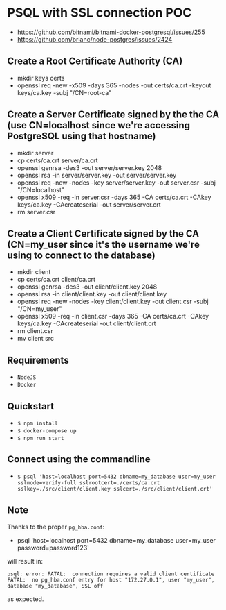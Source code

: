 # PSQL with SSL connection POC

- https://github.com/bitnami/bitnami-docker-postgresql/issues/255
- https://github.com/brianc/node-postgres/issues/2424

## Create a Root Certificate Authority (CA)

- mkdir keys certs
- openssl req -new -x509 -days 365 -nodes -out certs/ca.crt -keyout keys/ca.key -subj "/CN=root-ca"

## Create a Server Certificate signed by the the CA (use CN=localhost since we're accessing PostgreSQL using that hostname)

- mkdir server
- cp certs/ca.crt server/ca.crt
- openssl genrsa -des3 -out server/server.key 2048
- openssl rsa -in server/server.key -out server/server.key
- openssl req -new -nodes -key server/server.key -out server.csr -subj "/CN=localhost"
- openssl x509 -req -in server.csr -days 365 -CA certs/ca.crt -CAkey keys/ca.key -CAcreateserial -out server/server.crt
- rm server.csr

## Create a Client Certificate signed by the CA (CN=my_user since it's the username we're using to connect to the database)

- mkdir client
- cp certs/ca.crt client/ca.crt
- openssl genrsa -des3 -out client/client.key 2048
- openssl rsa -in client/client.key -out client/client.key
- openssl req -new -nodes -key client/client.key -out client.csr -subj "/CN=my_user"
- openssl x509 -req -in client.csr -days 365 -CA certs/ca.crt -CAkey keys/ca.key -CAcreateserial -out client/client.crt
- rm client.csr
- mv client src

## Requirements

- `NodeJS`
- `Docker`

## Quickstart

- `$ npm install`
- `$ docker-compose up`
- `$ npm run start`

## Connect using the commandline

- `$ psql 'host=localhost port=5432 dbname=my_database user=my_user sslmode=verify-full sslrootcert=./certs/ca.crt sslkey=./src/client/client.key sslcert=./src/client/client.crt'`

## Note

Thanks to the proper `pg_hba.conf`:

- psql 'host=localhost port=5432 dbname=my_database user=my_user password=password123'

will result in:

```
psql: error: FATAL:  connection requires a valid client certificate
FATAL:  no pg_hba.conf entry for host "172.27.0.1", user "my_user", database "my_database", SSL off
```

as expected.
